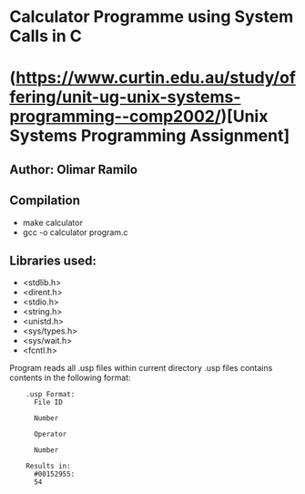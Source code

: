 # Calculator Programme using System Calls in C
# (https://www.curtin.edu.au/study/offering/unit-ug-unix-systems-programming--comp2002/)[Unix Systems Programming Assignment] 

## Author: Olimar Ramilo 

## Compilation
- make calculator
- gcc -o calculator program.c
  
## Libraries used:
- <stdlib.h>
- <dirent.h>
- <stdio.h>
- <string.h>
- <unistd.h>
- <sys/types.h>
- <sys/wait.h>
- <fcntl.h>

Program reads all .usp files within current directory
.usp files contains contents in the following format:
    
        .usp Format:
          File ID
          
          Number
          
          Operator
          
          Number
        
        Results in:
          #00152955:
          54
